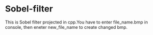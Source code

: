# Sobel-filter
This is Sobel filter projected in cpp.You have to enter file_name.bmp in console, then eneter new_file_name to create changed bmp.
